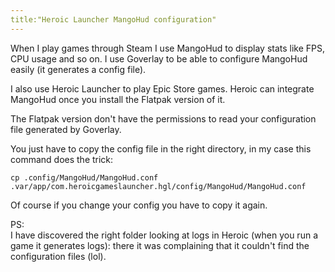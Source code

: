 ```yaml
---
title:"Heroic Launcher MangoHud configuration"
---
```


When I play games through Steam I use MangoHud to display stats like FPS, CPU usage and so on.
I use Goverlay to be able to configure MangoHud easily (it generates a config file).

I also use Heroic Launcher to play Epic Store games.
Heroic can integrate MangoHud once you install the Flatpak version of it.

The Flatpak version don't have the permissions to read your configuration file generated by Goverlay.

You just have to copy the config file in the right directory, in my case this command does the trick: 

`cp .config/MangoHud/MangoHud.conf .var/app/com.heroicgameslauncher.hgl/config/MangoHud/MangoHud.conf`  

Of course if you change your config you have to copy it again.

PS:  
I have discovered the right folder looking at logs in Heroic (when you run a game it generates logs): there it was complaining that it couldn't find the configuration files (lol).
